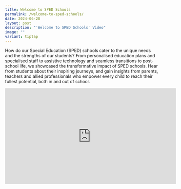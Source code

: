 ```yaml
---
title: Welcome to SPED Schools
permalink: /welcome-to-sped-schools/
date: 2024-06-28
layout: post
description: "'Welcome to SPED Schools' Video"
image: ""
variant: tiptap
---
```

<p>How do our Special Education (SPED) schools cater to the unique needs
and the strengths of our students? From personalised education plans and
specialised staff to assistive technology and seamless transitions to post-
school life, we showcased the transformative impact of SPED schools. Hear
from students about their inspiring journeys, and gain insights from parents,
teachers and allied professionals who empower every child to reach their
fullest potential, both in and out of school.</p>
<p></p>
<div class="iframe-wrapper">
<iframe height="315" width="560" allowfullscreen="true" frameborder="0" src="https://www.youtube.com/embed/6MG7oy_oc7Y?si=kkV0GCUEvhDtg5oB"></iframe>
</div>
<p></p>